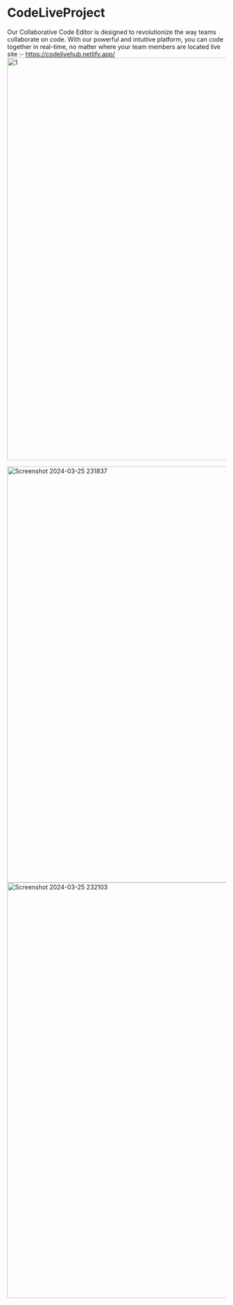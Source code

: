 # CodeLiveProject
Our Collaborative Code Editor is designed to revolutionize the way teams collaborate on code. With our powerful and intuitive platform, you can code together in real-time, no matter where your team members are located
live site :- https://codelivehub.netlify.app/
<img width="929" alt="1" src="https://github.com/Keerthivardhan1/CodeLiveProject/assets/110013820/b182500f-a1aa-44ab-a89e-85a01c9dad8e">

<img width="960" alt="Screenshot 2024-03-25 231837" src="https://github.com/Keerthivardhan1/CodeLiveProject/assets/110013820/b8f42a46-f685-4129-b010-8639c075708d">

<img width="959" alt="Screenshot 2024-03-25 232103" src="https://github.com/Keerthivardhan1/CodeLiveProject/assets/110013820/a09882f4-a8a7-4589-a518-38c1439ffa92">
